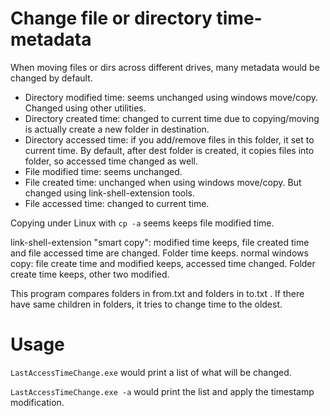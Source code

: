 ﻿# Change file or directory time-metadata
When moving files or dirs across different drives, many metadata would be changed by default.
- Directory modified time: seems unchanged using windows move/copy. Changed using other utilities.
- Directory created time: changed to current time due to copying/moving is actually create a new folder in destination.
- Directory accessed time: if you add/remove files in this folder, it set to current time. By default, after dest folder is created, it copies files into folder, so accessed time changed as well.
- File modified time: seems unchanged.
- File created time: unchanged when using windows move/copy. But changed using link-shell-extension tools.
- File accessed time: changed to current time.

Copying under Linux with `cp -a` seems keeps file modified time.

link-shell-extension "smart copy":  modified time keeps, file created time and file accessed time are changed. Folder time keeps.
normal windows copy: file create time and modified keeps, accessed time changed. Folder create time keeps, other two modified.

This program compares folders in from.txt and folders in to.txt . If there have same children in folders, it tries to change time to the oldest.

# Usage
`LastAccessTimeChange.exe` would print a list of what will be changed.

`LastAccessTimeChange.exe -a` would print the list and apply the timestamp modification.